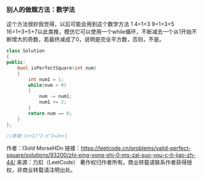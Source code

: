 ### 别人的做题方法：数学法
这个方法很妙我觉得，以后可能会用到这个数学方法
1 4=1+3 9=1+3+5 16=1+3+5+7以此类推，模仿它可以使用一个while循环，不断减去一个从1开始不断增大的奇数，若最终减成了0，说明是完全平方数，否则，不是。

```cpp
class Solution 
{
public:
    bool isPerfectSquare(int num) 
    {
        int num1 = 1;
        while(num > 0) 
        {
            num -= num1;
            num1 += 2;
        }
        return num == 0;
    }
};

//原理:(n+1)^2-n^2=2n+1
```
作者：I3old MorseHDn
链接：https://leetcode.cn/problems/valid-perfect-square/solutions/93200/zhi-xing-yong-shi-0-ms-zai-suo-you-c-ti-jiao-zh-44/
来源：力扣（LeetCode）
著作权归作者所有。商业转载请联系作者获得授权，非商业转载请注明出处。
